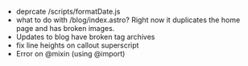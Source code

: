 - deprcate /scripts/formatDate.js
- what to do with /blog/index.astro? Right now it duplicates the home page and has broken images.
- Updates to blog have broken tag archives
- fix line heights on callout superscript
- Error on @mixin (using @import)